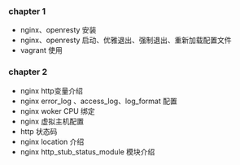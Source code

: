 ### chapter 1 

- nginx、openresty 安装
- nginx、openresty 启动、优雅退出、强制退出、重新加载配置文件
- vagrant 使用


### chapter 2

- nginx http变量介绍
- nginx error_log 、access_log、log_format  配置
- nginx woker  CPU 绑定
- nginx 虚拟主机配置
- http 状态码
- nginx location 介绍
- nginx http_stub_status_module 模块介绍

 